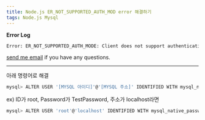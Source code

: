 ```yaml
---
title: Node.js ER_NOT_SUPPORTED_AUTH_MOD error 해결하기
tags: Node.js Mysql
---
```


**Error Log**  
```bash
Error: ER_NOT_SUPPORTED_AUTH_MODE: Client does not support authentication protocol requested by server; consider upgrading MySQL client at Handshake.Sequence._packetToError
```

 [send me email](mailto:jewel7492@gmail.com) if you have any questions.

<!--more-->

---

아래 명령어로 해결  
```bash
mysql> ALTER USER '[MYSQL 아이디]'@'[MYSQL 주소]' IDENTIFIED WITH mysql_native_password BY '[MYSQL 비밀번호]';
```

ex) ID가 root, Password가 TestPassword, 주소가 localhost라면  
```bash
mysql> ALTER USER 'root'@'localhost' IDENTIFIED WITH mysql_native_password BY 'TestPassword';
```